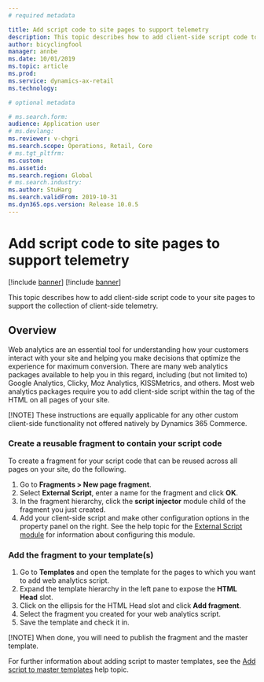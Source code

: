 ```yaml
---
# required metadata

title: Add script code to site pages to support telemetry
description: This topic describes how to add client-side script code to your site pages to support the collection of client-side telemetry. 
author: bicyclingfool
manager: annbe
ms.date: 10/01/2019
ms.topic: article
ms.prod: 
ms.service: dynamics-ax-retail
ms.technology: 

# optional metadata

# ms.search.form: 
audience: Application user
# ms.devlang: 
ms.reviewer: v-chgri
ms.search.scope: Operations, Retail, Core
# ms.tgt_pltfrm: 
ms.custom: 
ms.assetid: 
ms.search.region: Global
# ms.search.industry: 
ms.author: StuHarg
ms.search.validFrom: 2019-10-31
ms.dyn365.ops.version: Release 10.0.5
---
```


# Add script code to site pages to support telemetry

[!include [banner](../includes/preview-banner.md)]
[!include [banner](../includes/banner.md)]

This topic describes how to add client-side script code to your site pages to support the collection of client-side telemetry. 

## Overview

Web analytics are an essential tool for understanding how your customers interact with your site and helping you make decisions that optimize the experience for maximum conversion. There are many web analytics packages available to help you in this regard, including (but not limited to) Google Analytics, Clicky, Moz Analytics, KISSMetrics, and others. Most web analytics packages require you to add client-side script within the <head> tag of the HTML on all pages of your site. 
 
[!NOTE]
These instructions are equally applicable for any other custom client-side functionality not offered natively by Dynamics 365 Commerce. 

### Create a reusable fragment to contain your script code

To create a fragment for your script code that can be reused across all pages on your site, do the following.

1. Go to **Fragments > New page fragment**.
3. Select **External Script**, enter a name for the fragment and click **OK**.
4. In the fragment hierarchy, click the **script injector** module child of the fragment you just created.
5. Add your client-side script and make other configuration options in the property panel on the right. See the help topic for the [External Script module](http://) for information about configuring this module.  

### Add the fragment to your template(s)

1. Go to **Templates** and open the template for the pages to which you want to add web analytics script.
3. Expand the template hierarchy in the left pane to expose the **HTML Head** slot.
4. Click on the ellipsis for the HTML Head slot and click **Add fragment**.
5. Select the fragment you created for your web analytics script.
6. Save the template and check it in.

[!NOTE]
When done, you will need to publish the fragment and the master template. 

For further information about adding script to master templates, see the [Add script to master templates](http://) help topic.
